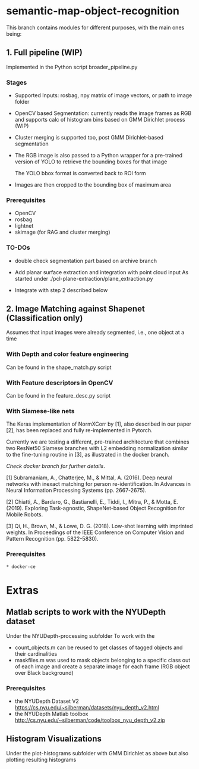 # semantic-map-object-recognition

This branch contains modules for different purposes, with the main ones
being:


## 1. Full pipeline (WIP)

Implemented in the Python script broader_pipeline.py 

### Stages

   * Supported Inputs: rosbag, npy matrix of image vectors, or path to image folder

   * OpenCV based Segmentation: currently reads the image frames as RGB and supports
     calc of histogram bins based on GMM Dirichlet process  (WIP)

   * Cluster merging is supported too, post GMM Dirichlet-based segmentation

   * The RGB image is also passed to a Python wrapper for a pre-trained version of YOLO
     to retrieve the bounding boxes for that image

     The YOLO bbox format is converted back to ROI form

   * Images are then cropped to the bounding box of maximum area


### Prerequisites

   * OpenCV
   * rosbag
   * lightnet
   * skimage (for RAG and cluster merging)

### TO-DOs

   * double check segmentation part based on archive branch

   * Add planar surface extraction and integration with point cloud input
     As started under ./pcl-plane-extraction/plane_extraction.py

   * Integrate with step 2 described below 


## 2. Image Matching against Shapenet (Classification only)

   Assumes that input images were already segmented, i.e., one object at a time   

   ### With Depth and color feature engineering

   Can be found in the shape_match.py script 

   ### With Feature descriptors in OpenCV

   Can be found in the feature_desc.py script

   ### With Siamese-like nets 

 
   The Keras implementation of NormXCorr by [1],
   also described in our paper [2],
   has been replaced and fully re-implemented in Pytorch.
   
   Currently we are testing a different, pre-trained architecture that combines
   two ResNet50 Siamese branches 
   with L2 embedding normalization similar to the fine-tuning routine in [3], 
   as illustrated in the docker branch.
   
   *Check docker branch for further details*.
   
   
   [1] Subramaniam, A., Chatterjee, M., & Mittal, A. (2016). Deep neural networks with inexact matching for person re-identification. 
   In Advances in Neural Information Processing Systems (pp. 2667-2675).
  
   [2] Chiatti, A., Bardaro, G., Bastianelli, E., Tiddi, I., Mitra, P., & Motta, E. (2019). 
   Exploring Task-agnostic, ShapeNet-based Object Recognition for Mobile Robots.
   
   [3] Qi, H., Brown, M., & Lowe, D. G. (2018). Low-shot learning with imprinted weights. 
   In Proceedings of the IEEE Conference on Computer Vision and Pattern Recognition (pp. 5822-5830).
   
   ### Prerequisites

    * docker-ce
   


# Extras

## Matlab scripts to work with the NYUDepth dataset

   Under the NYUDepth-processing subfolder 
   To work with the 

   * count_objects.m can be reused to get classes of tagged objects and their cardinalities
   * maskfiles.m was used to mask objects belonging to a specific class out of each image and create
     a separate image for each frame (RGB object over Black background)
   
   ### Prerequisites
   
   * the NYUDepth  Dataset V2   https://cs.nyu.edu/~silberman/datasets/nyu_depth_v2.html
   * the NYUDepth Matlab toolbox http://cs.nyu.edu/~silberman/code/toolbox_nyu_depth_v2.zip

## Histogram Visualizations

   Under the plot-histograms subfolder
   with GMM Dirichlet as above but also plotting resulting histograms

   

